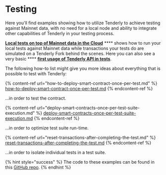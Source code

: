 # Testing

Here you'll find examples showing how to utilize Tenderly to achieve testing against Mainnet data, with no need for a local node and ability to integrate other capabilities of Tenderly in your testing process.

[**Local tests on top of Mainnet data in the Cloud**](local-tests-on-top-of-mainnet-data-in-the-cloud/) **** shows how to run your local tests against Mainnet data while transactions your tests do are simulated on a Tenderly Fork behind the scenes. Here you can also see a very basic **** [**first usage of Tenderly API in tests**](local-tests-on-top-of-mainnet-data-in-the-cloud/first-usage-of-tenderly-apis-in-tests.md).&#x20;



The following how-to list might give you more ideas about everything that is possible to test with Tenderly:

{% content-ref url="how-to-deploy-smart-contract-once-per-test.md" %}
[how-to-deploy-smart-contract-once-per-test.md](how-to-deploy-smart-contract-once-per-test.md)
{% endcontent-ref %}

...in order to test the contract.

{% content-ref url="deploy-smart-contracts-once-per-test-suite-execution.md" %}
[deploy-smart-contracts-once-per-test-suite-execution.md](deploy-smart-contracts-once-per-test-suite-execution.md)
{% endcontent-ref %}

...in order to optimize test suite run-time.

{% content-ref url="reset-transactions-after-completing-the-test.md" %}
[reset-transactions-after-completing-the-test.md](reset-transactions-after-completing-the-test.md)
{% endcontent-ref %}

...in order to isolate individual tests in a test suite.

{% hint style="success" %}
The code to these examples can be found in this [GitHub repo](https://github.com/Tenderly/integration-samples/tree/main/testing-tenderly-hardhat-ts).
{% endhint %}
